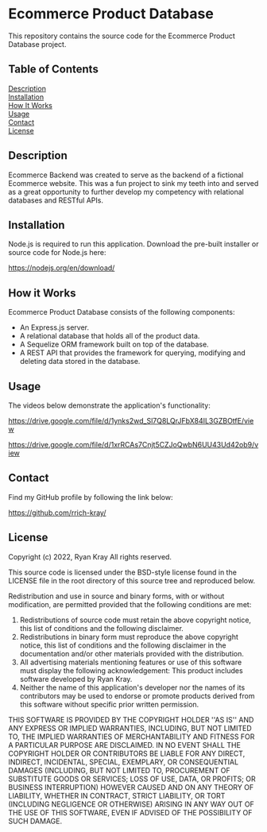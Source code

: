 # Ecommerce Product Database

This repository contains the source code for the Ecommerce Product Database project.

## Table of Contents

[Description](#description)  
[Installation](#installation)  
[How It Works](#how-it-works)  
[Usage](#usage)  
[Contact](#contact)  
[License](#license)

## Description

Ecommerce Backend was created to serve as the backend of a fictional Ecommerce website. This was a fun project to sink my teeth into and served as a great opportunity to further develop my competency with relational databases and RESTful APIs.

## Installation

Node.js is required to run this application. Download the pre-built installer or source code for Node.js here:

https://nodejs.org/en/download/

## How it Works

Ecommerce Product Database consists of the following components:

- An Express.js server.
- A relational database that holds all of the product data.
- A Sequelize ORM framework built on top of the database.
- A REST API that provides the framework for querying, modifying and deleting data stored in the database.

## Usage

The videos below demonstrate the application's functionality:

https://drive.google.com/file/d/1ynks2wd_Sl7Q8LQrJFbX84IL3GZBOtfE/view

https://drive.google.com/file/d/1xrRCAs7Cnjt5CZJoQwbN6UU43Ud42ob9/view

## Contact

Find my GitHub profile by following the link below:

https://github.com/rrich-kray/

## License

Copyright (c) 2022, Ryan Kray
All rights reserved.

This source code is licensed under the BSD-style license found in the LICENSE file in the root directory of this source tree and reproduced below.

Redistribution and use in source and binary forms, with or without modification, are permitted provided that the following conditions are met:

1. Redistributions of source code must retain the above copyright notice, this list of conditions and the following disclaimer.
2. Redistributions in binary form must reproduce the above copyright notice, this list of conditions and the following disclaimer in the documentation and/or other materials provided with the distribution.
3. All advertising materials mentioning features or use of this software must display the following acknowledgement: This product includes software developed by Ryan Kray.
4. Neither the name of this application's developer nor the names of its contributors may be used to endorse or promote products derived from this software without specific prior written permission.

THIS SOFTWARE IS PROVIDED BY THE COPYRIGHT HOLDER ''AS IS'' AND ANY EXPRESS OR IMPLIED WARRANTIES, INCLUDING, BUT NOT LIMITED TO, THE IMPLIED WARRANTIES OF MERCHANTABILITY AND FITNESS FOR A PARTICULAR PURPOSE ARE DISCLAIMED. IN NO EVENT SHALL THE COPYRIGHT HOLDER OR CONTRIBUTORS BE LIABLE FOR ANY DIRECT, INDIRECT, INCIDENTAL, SPECIAL, EXEMPLARY, OR CONSEQUENTIAL DAMAGES (INCLUDING, BUT NOT LIMITED TO, PROCUREMENT OF SUBSTITUTE GOODS OR SERVICES; LOSS OF USE, DATA, OR PROFITS; OR BUSINESS INTERRUPTION) HOWEVER CAUSED AND ON ANY THEORY OF LIABILITY, WHETHER IN CONTRACT, STRICT LIABILITY, OR TORT (INCLUDING NEGLIGENCE OR OTHERWISE) ARISING IN ANY WAY OUT OF THE USE OF THIS SOFTWARE, EVEN IF ADVISED OF THE POSSIBILITY OF SUCH DAMAGE.
